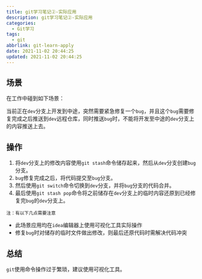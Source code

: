 ```yaml
---
title: git学习笔记②-实际应用
description: git学习笔记②-实际应用
categories:
  - Git学习
tags:
  - git
abbrlink: git-learn-apply
date: 2021-11-02 20:44:25
updated: 2021-11-02 20:44:25
---
```


## 场景

在工作中碰到如下场景：

当前正在`dev`分支上开发到中途，突然需要紧急修复一个`bug`，并且这个`bug`需要修复完成之后推送到`dev`远程仓库，同时推送`bug`时，不能将开发至中途的`dev`分支上的内容推送上去。

## 操作

1. 将`dev`分支上的修改内容使用`git stash`命令储存起来，然后从`dev`分支创建`bug`分支。
2. `bug`修复完成之后，将代码提交至`bug`分支。
3. 然后使用`git switch`命令切换到`dev`分支，并将`bug`分支的代码合并。
4. 最后使用`git stash pop`命令将之前储存在`dev`分支上的临时内容还原到已经修复完`bug`的`dev`分支上。

`注：有以下几点需要注意`

- 此场景应用均在`idea`编辑器上使用可视化工具实际操作
- 修复`bug`时对储存的临时文件做出修改，则最后还原代码时需解决代码冲突

## 总结

`git`使用命令操作过于繁琐，建议使用可视化工具。